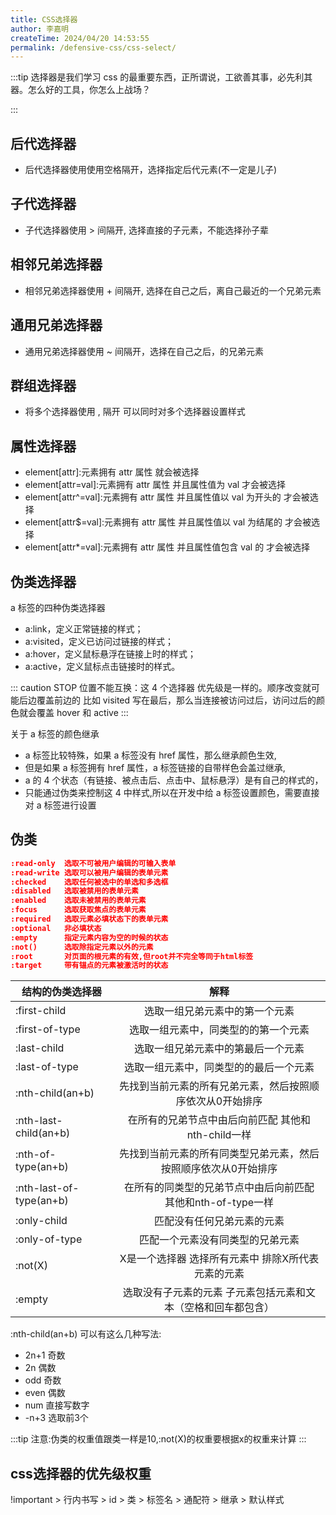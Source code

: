 ```yaml
---
title: CSS选择器
author: 李嘉明
createTime: 2024/04/20 14:53:55
permalink: /defensive-css/css-select/
---
```


:::tip
选择器是我们学习 css 的最重要东西，正所谓说，工欲善其事，必先利其器。怎么好的工具，你怎么上战场？

:::

## 后代选择器

- 后代选择器使用使用空格隔开，选择指定后代元素(不一定是儿子)

## 子代选择器

- 子代选择器使用 > 间隔开, 选择直接的子元素，不能选择孙子辈

## 相邻兄弟选择器

- 相邻兄弟选择器使用 + 间隔开, 选择在自己之后，离自己最近的一个兄弟元素

## 通用兄弟选择器

- 通用兄弟选择器使用 ~ 间隔开，选择在自己之后，的兄弟元素

## 群组选择器

- 将多个选择器使用 , 隔开 可以同时对多个选择器设置样式

## 属性选择器

- element[attr]:元素拥有 attr 属性 就会被选择
- element[attr=val]:元素拥有 attr 属性 并且属性值为 val 才会被选择
- element[attr^=val]:元素拥有 attr 属性 并且属性值以 val 为开头的 才会被选择
- element[attr$=val]:元素拥有 attr 属性 并且属性值以 val 为结尾的 才会被选择
- element[attr*=val]:元素拥有 attr 属性 并且属性值包含 val 的 才会被选择

## 伪类选择器

a 标签的四种伪类选择器

- a:link，定义正常链接的样式；
- a:visited，定义已访问过链接的样式；
- a:hover，定义鼠标悬浮在链接上时的样式；
- a:active，定义鼠标点击链接时的样式。

::: caution STOP
位置不能互换：这 4 个选择器 优先级是一样的。顺序改变就可能后边覆盖前边的 比如 visited 写在最后，那么当连接被访问过后，访问过后的颜色就会覆盖 hover 和 active
:::

关于 a 标签的颜色继承

- a 标签比较特殊，如果 a 标签没有 href 属性，那么继承颜色生效,
- 但是如果 a 标签拥有 href 属性，a 标签链接的自带样色会盖过继承,
- a 的 4 个状态（有链接、被点击后、点击中、鼠标悬浮）是有自己的样式的，
- 只能通过伪类来控制这 4 中样式,所以在开发中给 a 标签设置颜色，需要直接对 a 标签进行设置

## 伪类

```json
:read-only  选取不可被用户编辑的可输入表单
:read-write 选取可以被用户编辑的表单元素
:checked    选取任何被选中的单选和多选框
:disabled   选取被禁用的表单元素
:enabled    选取未被禁用的表单元素
:focus      选取获取焦点的表单元素
:required   选取元素必填状态下的表单元素
:optional   非必填状态
:empty 		指定元素内容为空的时候的状态
:not()		选取除指定元素以外的元素
:root		对页面的根元素的有效,但root并不完全等同于html标签
:target		带有锚点的元素被激活时的状态

```

| 结构的伪类选择器        |      解释      |
| ------------- | :-----------: | 
| :first-child	|选取一组兄弟元素中的第一个元素|
| :first-of-type	|选取一组元素中，同类型的的第一个元素|
| :last-child	|选取一组兄弟元素中的第最后一个元素|
| :last-of-type	|选取一组元素中，同类型的的最后一个元素|
| :nth-child(an+b)	|先找到当前元素的所有兄弟元素，然后按照顺序依次从0开始排序|
| :nth-last-child(an+b)	|在所有的兄弟节点中由后向前匹配 其他和nth-child一样|
| :nth-of-type(an+b)	|先找到当前元素的所有同类型兄弟元素，然后按照顺序依次从0开始排序|
| :nth-last-of-type(an+b)	|在所有的同类型的兄弟节点中由后向前匹配 其他和nth-of-type一样|
| :only-child	|匹配没有任何兄弟元素的元素|
| :only-of-type	|匹配一个元素没有同类型的兄弟元素|
| :not(X)	|X是一个选择器 选择所有元素中 排除X所代表元素的元素|
| :empty	|选取没有子元素的元素 子元素包括元素和文本（空格和回车都包含）|


:nth-child(an+b) 可以有这么几种写法:

- 2n+1 奇数
- 2n   偶数
- odd  奇数
- even 偶数
- num  直接写数字
- -n+3  选取前3个

:::tip
注意:伪类的权重值跟类一样是10,:not(X)的权重要根据x的权重来计算
:::

## css选择器的优先级权重

!important > 行内书写 > id > 类 > 标签名 > 通配符 > 继承 > 默认样式